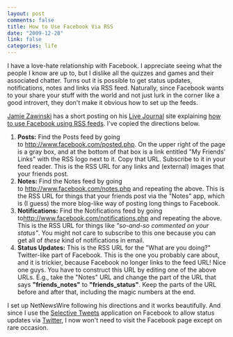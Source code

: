 ```yaml
--- 
layout: post
comments: false
title: How to Use Facebook Via RSS
date: "2009-12-28"
link: false
categories: life
---
```

I have a love-hate relationship with Facebook. I appreciate seeing what the people I know are up to, but I dislike all the quizzes and games and their associated chatter. Turns out it is possible to get status updates, notifications, notes and links via RSS feed. Naturally, since Facebook wants to your share your stuff with the world and not just lurk in the corner like a good introvert, they don't make it obvious how to set up the feeds.

<a title="jwz.org" href="http://www.jwz.org/" target="_blank">Jamie Zawinski</a> has a short posting on his <a title="Live Journal" href="http://www.livejournal.com/" target="_blank">Live Journal</a> site explaining <a title="How to use Facebook with a feed reader" href="http://jwz.livejournal.com/1144527.html" target="_blank">how to use Facebook using RSS feeds</a>. I've copied the directions below.
<ol>
	<li><strong>Posts:</strong> Find the Posts feed by going to <a href="http://www.facebook.com/posted.php">http://www.facebook.com/posted.php</a>. On the upper right of the page is a gray box, and at the bottom of that box is a link entitled "My Friends' Links" with the RSS logo next to it. Copy that URL. Subscribe to it in your feed reader. This is the RSS URL for any links and (external) images that your friends post.</li>
	<li><strong>Notes:</strong> Find the Notes feed by going to <a href="http://www.facebook.com/notes.php">http://www.facebook.com/notes.php</a> and repeating the above. This is the RSS URL for things that your friends post via the "Notes" app, which is (I guess) the more blog-like way of posting long things to Facebook.</li>
	<li><strong>Notifications:</strong> Find the Notifications feed by going to<a href="http://www.facebook.com/notifications.php">http://www.facebook.com/notifications.php</a> and repeating the above. This is the RSS URL for things like <em>"so-and-so commented on your status"</em>. You might not care to subscribe to this one because you can get all of <em>these</em> kind of notifications in email.</li>
	<li><strong>Status Updates:</strong> This is the RSS URL for the "What are you doing?" Twitter-like part of Facebook. This is the one you probably care about, and it is trickier, because Facebook no longer links to the feed URL! Nice one guys. You have to construct this URL by editing one of the above URLs. E.g., take the "Notes" URL and change the part of the URL that says <strong>"friends_notes"</strong> to <strong>"friends_status"</strong>. Keep the parts of the URL before and after that, including the magic numbers at the end.</li>
</ol>
I set up NetNewsWire following his directions and it works beautifully. And since I use the <a title="Selective Twitter for Facebook" href="http://www.facebook.com/selectivetwitter" target="_blank">Selective Tweets</a> application on Facebook to allow status updates via <a title="Twitter" href="http://twitter.com" target="_blank">Twitter</a>, I now won't need to visit the Facebook page except on rare occasion.
